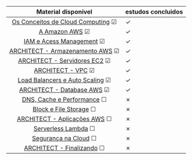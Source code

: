|                                 Material disponivel                                 | estudos concluidos |
|:-----------------------------------------------------------------------------------:|--------------------|
| [Os Conceitos de Cloud Computing](./assuntos/conceitos_cloud_computing.md) &#x2611; | &check;            |
|                 [A Amazon AWS](./assuntos/amazon_aws.md)   &#x2611;                 | &check;            |
|                [IAM e Acess Management](./assuntos/iam.md)  &#x2611;                | &check;            |
|             [ARCHITECT - Armazenamento AWS](./assuntos/s3.md)  &#x2611;             | &check;            |
|              [ARCHITECT - Servidores EC2](./assuntos/ec2.md)  &#x2611;              | &check;            |
|                   [ARCHITECT - VPC](./assuntos/vpc.md)  &#x2611;                    | &check;            |
| [Load Balancers e Auto Scaling](./assuntos/auto_scaling_load_balancers.md) &#x2611; | &check;            |
|            [ARCHITECT - Database AWS](./assuntos/database.md)  &#x2611;             | &check;            |
|      [DNS, Cache e Performance](./assuntos/dns_cache_performance.md)  &#x2610;      | &cross;            |
|         [Block e File Storage](./assuntos/block_file_storage.md)  &#x2610;          | &cross;            |
|        [ARCHITECT - Aplicações AWS](./assuntos/aplicacoes_aws.md)  &#x2610;         | &cross;            |
|                 [Serverless Lambda](./assuntos/lambda.md)  &#x2610;                 | &cross;            |
|          [Segurança na Cloud](./assuntos/seguranca_na_cloud.md)  &#x2610;           | &cross;            |
|         [ARCHITECT - Finalizando](./assuntos/finalizando.md)  &#x2610;              | &cross;            |
